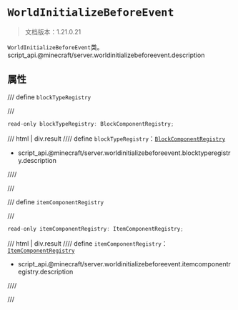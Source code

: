 # `WorldInitializeBeforeEvent`

> 文档版本：1.21.0.21

`WorldInitializeBeforeEvent`类。script_api.@minecraft/server.worldinitializebeforeevent.description

## 属性

/// define
`blockTypeRegistry`


///

```js
read-only blockTypeRegistry: BlockComponentRegistry;
```

/// html | div.result
//// define
`blockTypeRegistry`：[`BlockComponentRegistry`](./blockcomponentregistry.md)

- script_api.@minecraft/server.worldinitializebeforeevent.blocktyperegistry.description


////

///


/// define
`itemComponentRegistry`


///

```js
read-only itemComponentRegistry: ItemComponentRegistry;
```

/// html | div.result
//// define
`itemComponentRegistry`：[`ItemComponentRegistry`](./itemcomponentregistry.md)

- script_api.@minecraft/server.worldinitializebeforeevent.itemcomponentregistry.description


////

///

